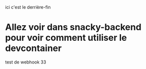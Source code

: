 ici c'est le derrière-fin

# Allez voir dans snacky-backend pour voir comment utiliser le devcontainer

test de webhook 33
